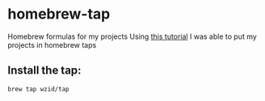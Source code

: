 # **homebrew-tap**
Homebrew formulas for my projects
Using [this tutorial](https://federicoterzi.com/blog/how-to-publish-your-rust-project-on-homebrew) I was able to put my projects in homebrew taps
## **Install the tap:**
```
brew tap wzid/tap
```
